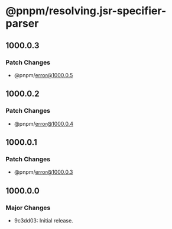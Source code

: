 # @pnpm/resolving.jsr-specifier-parser

## 1000.0.3

### Patch Changes

- @pnpm/error@1000.0.5

## 1000.0.2

### Patch Changes

- @pnpm/error@1000.0.4

## 1000.0.1

### Patch Changes

- @pnpm/error@1000.0.3

## 1000.0.0

### Major Changes

- 9c3dd03: Initial release.

